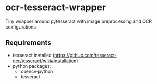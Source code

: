 # ocr-tesseract-wrapper
Tiny wrapper around pytesseract with image preprocessing and OCR configurations

## Requirements
- tesseract installed (https://github.com/tesseract-ocr/tesseract/wiki#installation)
- python packages:
  - opencv-python
  - tesseract